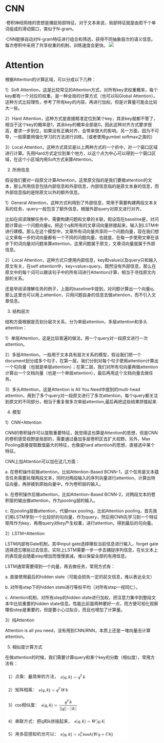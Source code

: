 # CNN
·卷积神经网络的思想是捕捉局部特征，对于文本来说，局部特征就是由若干个单词组成的滑动窗口，类似于N-gram。

·CNN能够自动对N-gram特征进行组合和筛选，获得不同抽象层次的语义信息。每次卷积中采用了共享权重的机制，训练速度会更快。
<img src="https://user-images.githubusercontent.com/30019518/113801798-8529df80-9794-11eb-825f-ccb75b9eb335.png" width="400"/>


# Attention
根据Attention的计算区域，可以分成以下几种：

1）Soft Attention，这是比较常见的Attention方式，对所有key求权重概率，每个key都有一个对应的权重，是一种全局的计算方式（也可以叫Global Attention）。这种方式比较理性，参考了所有key的内容，再进行加权。但是计算量可能会比较大一些。

2）Hard Attention，这种方式是直接精准定位到某个key，其余key就都不管了，相当于这个key的概率是1，其余key的概率全部是0。因此这种对齐方式要求很高，要求一步到位，如果没有正确对齐，会带来很大的影响。另一方面，因为不可导，一般需要用强化学习的方法进行训练。（或者使用gumbel softmax之类的）

3）Local Attention，这种方式其实是以上两种方式的一个折中，对一个窗口区域进行计算。先用Hard方式定位到某个地方，以这个点为中心可以得到一个窗口区域，在这个小区域内用Soft方式来算Attention。



2. 所用信息

假设我们要对一段原文计算Attention，这里原文指的是我们要做attention的文本，那么所用信息包括内部信息和外部信息，内部信息指的是原文本身的信息，而外部信息指的是除原文以外的额外信息。

1）General Attention，这种方式利用到了外部信息，常用于需要构建两段文本关系的任务，query一般包含了额外信息，根据外部query对原文进行对齐。

比如在阅读理解任务中，需要构建问题和文章的关联，假设现在baseline是，对问题计算出一个问题向量q，把这个q和所有的文章词向量拼接起来，输入到LSTM中进行建模。那么在这个模型中，文章所有词向量共享同一个问题向量，现在我们想让文章每一步的词向量都有一个不同的问题向量，也就是，在每一步使用文章在该步下的词向量对问题来算attention，这里问题属于原文，文章词向量就属于外部信息。

2）Local Attention，这种方式只使用内部信息，key和value以及query只和输入原文有关，在self attention中，key=value=query。既然没有外部信息，那么在原文中的每个词可以跟该句子中的所有词进行Attention计算，相当于寻找原文内部的关系。

还是举阅读理解任务的例子，上面的baseline中提到，对问题计算出一个向量q，那么这里也可以用上attention，只用问题自身的信息去做attention，而不引入文章信息。



3. 结构层次

结构方面根据是否划分层次关系，分为单层attention，多层attention和多头attention：

1）单层Attention，这是比较普遍的做法，用一个query对一段原文进行一次attention。

2）多层Attention，一般用于文本具有层次关系的模型，假设我们把一个document划分成多个句子，在第一层，我们分别对每个句子使用attention计算出一个句向量（也就是单层attention）；在第二层，我们对所有句向量再做attention计算出一个文档向量（也是一个单层attention），最后再用这个文档向量去做任务。

3）多头Attention，这是Attention is All You Need中提到的multi-head attention，用到了多个query对一段原文进行了多次attention，每个query都关注到原文的不同部分，相当于重复做多次单层attention,最后再把这些结果拼接起来.



4. 模型

1）CNN+Attention

CNN的卷积操作可以提取重要特征，我觉得这也算是Attention的思想，但是CNN的卷积感受视野是局部的，需要通过叠加多层卷积区去扩大视野。另外，Max Pooling直接提取数值最大的特征，也像是hard attention的思想，直接选中某个特征。

CNN上加Attention可以加在这几方面：

a. 在卷积操作前做attention，比如Attention-Based BCNN-1，这个任务是文本蕴含任务需要处理两段文本，同时对两段输入的序列向量进行attention，计算出特征向量，再拼接到原始向量中，作为卷积层的输入。

b. 在卷积操作后做attention，比如Attention-Based BCNN-2，对两段文本的卷积层的输出做attention，作为pooling层的输入。

c. 在pooling层做attention，代替max pooling。比如Attention pooling，首先我们用LSTM学到一个比较好的句向量，作为query，然后用CNN先学习到一个特征矩阵作为key，再用query对key产生权重，进行attention，得到最后的句向量。



2）LSTM+Attention

LSTM内部有Gate机制，其中input gate选择哪些当前信息进行输入，forget gate选择遗忘哪些过去信息，实际上LSTM需要一步一步去捕捉序列信息，在长文本上的表现是会随着step增加而慢慢衰减，难以保留全部的有用信息。

LSTM通常需要得到一个向量，再去做任务，常用方式有：

a. 直接使用最后的hidden state（可能会损失一定的前文信息，难以表达全文）

b. 对所有step下的hidden state进行等权平均（对所有step一视同仁）。

c. Attention机制，对所有step的hidden state进行加权，把注意力集中到整段文本中比较重要的hidden state信息。性能比前面两种要好一点，而方便可视化观察哪些step是重要的，但是要小心过拟合，而且也增加了计算量。



3）纯Attention

Attention is all you need，没有用到CNN/RNN，本质上还是一堆向量去计算attention。



5. 相似度计算方式

在做attention的时候，我们需要计算query和某个key的分数（相似度），常用方法有：

<img src="https://github.com/ZhiweiZhang97/NLP/blob/main/image/Selection_071.png" width="400"/>
